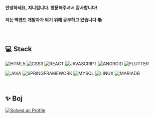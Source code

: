 #### 안녕하세요, 지니입니다. 방문해주셔서 감사합니다!
#### 저는 백엔드 개발자가 되기 위해 공부하고 있습니다 📚

<br/>

## 💻 Stack
![HTML5](https://img.shields.io/badge/HTML5-E34F26.svg?&style=for-the-badge&logo=HTML5&logoColor=white)
![CSS3](https://img.shields.io/badge/CSS3-1572B6.svg?&style=for-the-badge&logo=CSS3&logoColor=white)
![REACT](https://img.shields.io/badge/REACT-61DAFB.svg?&style=for-the-badge&logo=REACT&logoColor=white)
![JAVASCRIPT](https://img.shields.io/badge/JAVA%20SCRIPT-F7DF1E.svg?&style=for-the-badge&logo=JAVASCRIPT&logoColor=white)
![ANDROID](https://img.shields.io/badge/ANDROID-3DDC84.svg?&style=for-the-badge&logo=ANDROID&logoColor=white)
![FLUTTER](https://img.shields.io/badge/FLUTTER-02569B.svg?&style=for-the-badge&logo=FLUTTER&logoColor=white)

![JAVA](https://img.shields.io/badge/JAVA-007396.svg?&style=for-the-badge&logo=java&logoColor=white)
![SPRINGFRAMEWORK](https://img.shields.io/badge/SPRING%20FRAMEWORK-6DB33F.svg?&style=for-the-badge&logo=SPRING&logoColor=white)
![MYSQL](https://img.shields.io/badge/MYSQL-4479A1.svg?&style=for-the-badge&logo=MYSQL&logoColor=white)
![LINUX](https://img.shields.io/badge/LINUX-FCC624.svg?&style=for-the-badge&logo=LINUX&logoColor=white)
![MARIADB](https://img.shields.io/badge/MARIA%20DB-003545.svg?&style=for-the-badge&logo=MariaDB&logoColor=white)  
    
<br/>
      
## ✨ Boj
[![Solved.ac Profile](http://mazassumnida.wtf/api/v2/generate_badge?boj=thewintersea)](https://solved.ac/thewintersea/)

